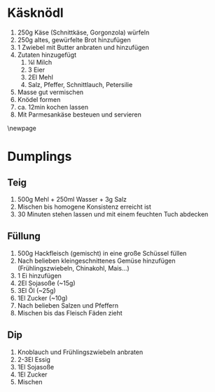 # Käsknödl

1. 250g Käse (Schnittkäse, Gorgonzola) würfeln
2. 250g altes, gewürfelte Brot hinzufügen
3. 1 Zwiebel mit Butter anbraten und hinzufügen 
4. Zutaten hinzugefügt
    1. ¼l Milch
    2. 3 Eier
    3. 2El Mehl
    4. Salz, Pfeffer, Schnittlauch, Petersilie
5. Masse gut vermischen
6. Knödel formen
7. ca. 12min kochen lassen
8. Mit Parmesankäse besteuen und servieren

\newpage
# Dumplings

## Teig 
1. 500g Mehl + 250ml Wasser + 3g Salz
2. Mischen bis homogene Konsistenz erreicht ist
3. 30 Minuten stehen lassen und mit einem feuchten Tuch abdecken

## Füllung 
1. 500g Hackfleisch (gemischt) in eine große Schüssel füllen
2. Nach belieben kleingeschnittenes Gemüse hinzufügen (Frühlingszwiebeln, Chinakohl, Mais...)
3. 1 Ei hinzufügen
4. 2El Sojasoße (~15g)
5. 3El Öl (~25g)
6. 1El Zucker (~10g)
7. Nach belieben Salzen und Pfeffern
8. Mischen bis das Fleisch Fäden zieht

## Dip
1. Knoblauch und Frühlingszwiebeln anbraten
2. 2-3El Essig
3. 1El Sojasoße
4. 1El Zucker 
5. Mischen

